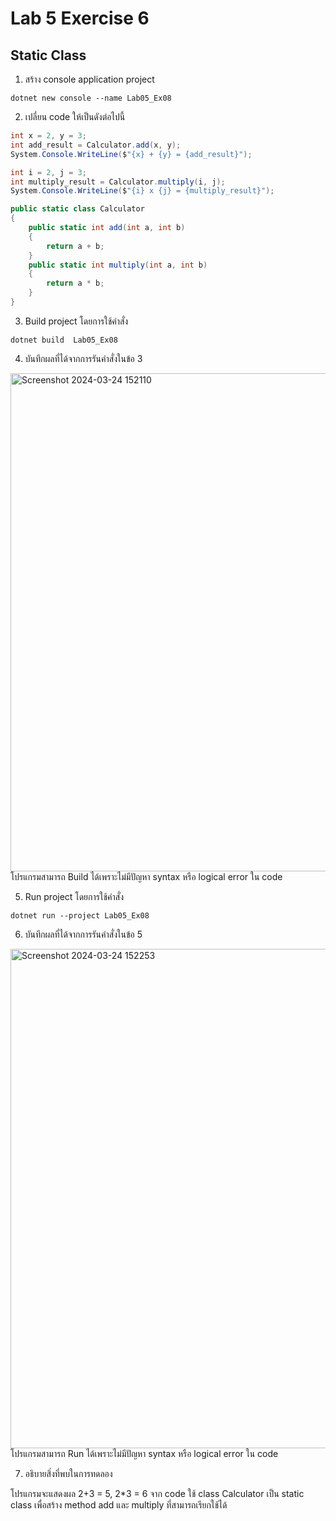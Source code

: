 # Lab 5 Exercise 6

## Static Class


1. สร้าง console application project

```
dotnet new console --name Lab05_Ex08
```
2. เปลี่ยน code ให้เป็นดังต่อไปนี้

```cs
int x = 2, y = 3;
int add_result = Calculator.add(x, y);
System.Console.WriteLine($"{x} + {y} = {add_result}");

int i = 2, j = 3;
int multiply_result = Calculator.multiply(i, j);
System.Console.WriteLine($"{i} x {j} = {multiply_result}");

public static class Calculator
{
    public static int add(int a, int b)
    {
        return a + b;
    }
    public static int multiply(int a, int b)
    {
        return a * b;
    }
}
```

3. Build project โดยการใช้คำสั่ง

```
dotnet build  Lab05_Ex08
```

4. บันทึกผลที่ได้จากการรันคำสั่งในข้อ 3
<img width="797" alt="Screenshot 2024-03-24 152110" src="https://github.com/SuphawadiP/03376836-OOP-2566-Lab-05/assets/144196049/f605583d-8ce0-4c80-b86a-13f6f7333eee">
โปรแกรมสามารถ Build ได้เพราะไม่มีปัญหา syntax หรือ logical error ใน code

5. Run project โดยการใช้คำสั่ง

```
dotnet run --project Lab05_Ex08
```

6. บันทึกผลที่ได้จากการรันคำสั่งในข้อ 5
<img width="799" alt="Screenshot 2024-03-24 152253" src="https://github.com/SuphawadiP/03376836-OOP-2566-Lab-05/assets/144196049/58f6113c-4396-43c6-9501-2a8e6c0fec8e">
โปรแกรมสามารถ Run ได้เพราะไม่มีปัญหา syntax หรือ logical error ใน code

7. อธิบายสิ่งที่พบในการทดลอง

โปรแกรมจะแสดงผล 2+3 = 5, 2*3 = 6 จาก code ใช้ class Calculator เป็น static class เพื่อสร้าง method add และ multiply ที่สามารถเรียกใช้ได้

